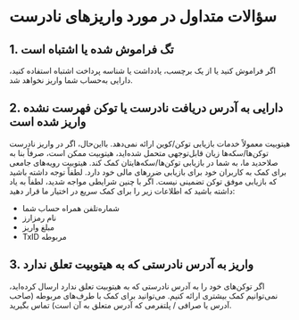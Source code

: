 # سؤالات متداول در مورد واریزهای نادرست

## 1.	تگ فراموش شده یا اشتباه است

اگر فراموش کنید یا از یک برچسب، یادداشت یا شناسه پرداخت اشتباه استفاده کنید، دارایی به‌حساب شما واریز نخواهد شد.

## 2.	دارایی به آدرس دریافت نادرست یا توکن فهرست نشده واریز شده است

هیتوبیت معمولاً خدمات بازیابی توکن/کوین ارائه نمی‌دهد. بااین‌حال، اگر در واریز نادرست توکن‌ها/سکه‌ها زیان قابل‌توجهی متحمل شده‌اید، هیتوبیت ممکن است، صرفاً بنا به صلاحدید ما، به شما در بازیابی توکن‌ها/سکه‌هایتان کمک کند. هیتوبیت رویه‌های جامعی برای کمک به کاربران خود برای بازیابی ضررهای مالی خود دارد. لطفاً توجه داشته باشید که بازیابی موفق توکن تضمینی نیست. اگر با چنین شرایطی مواجه شدید، لطفاً به یاد داشته باشید که اطلاعات زیر را برای کمک سریع در اختیار ما قرار دهید:

-	شماره‌تلفن همراه حساب شما
-	نام رمزارز
-	مبلغ واریز
-	TxID مربوطه

## 3.	واریز به آدرس نادرستی که به هیتوبیت تعلق ندارد

اگر توکن‌های خود را به آدرس نادرستی که به هیتوبیت تعلق ندارد ارسال کرده‌اید، نمی‌توانیم کمک بیشتری ارائه کنیم. می‌توانید برای کمک با طرف‌های مربوطه (صاحب آدرس یا صرافی / پلتفرمی که آدرس متعلق به آن است) تماس بگیرید.
